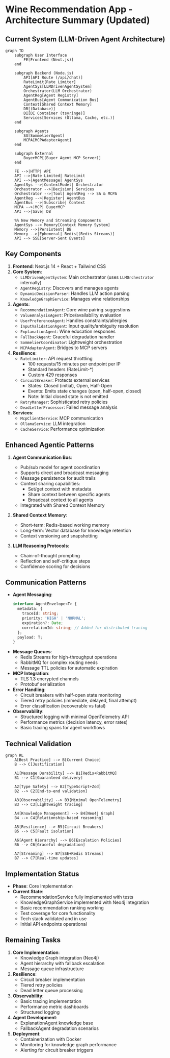 # Wine Recommendation App - Architecture Summary (Updated)

## Current System (LLM-Driven Agent Architecture)
```mermaid
graph TD
    subgraph User Interface
        FE[Frontend (Next.js)]
    end

    subgraph Backend (Node.js)
        API[API Route (/api/chat)]
        RateLimit[Rate Limiter]
        AgentSys[LLMDrivenAgentSystem]
        Orchestrator(LLM Orchestrator)
        AgentReg[Agent Registry]
        AgentBus[Agent Communication Bus]
        Context[Shared Context Memory]
        DB[(Database)]
        DI[DI Container (tsyringe)]
        Services[Services (Ollama, Cache, etc.)]
    end

    subgraph Agents
        SA[SommelierAgent]
        MCPA[MCPAdapterAgent]
    end
    
    subgraph External
        BuyerMCP[(Buyer Agent MCP Server)]
    end

    FE -->|HTTP| API
    API -->|Rate Limited| RateLimit
    API -->|AgentMessage| AgentSys
    AgentSys -->|ContextModel| Orchestrator
    Orchestrator -->|Decision| Services
    Orchestrator -->|Tool| AgentReg --> SA & MCPA
    AgentReg -->|Register| AgentBus
    AgentBus -->|Subscribe| Context
    MCPA -->|MCP| BuyerMCP
    API -->|Save| DB
    
    %% New Memory and Streaming Components
    AgentSys --> Memory[Context Memory System]
    Memory -->|Persistent| DB
    Memory -->|Ephemeral| Redis[(Redis Streams)]
    API --> SSE[Server-Sent Events]
```

## Key Components
1. **Frontend**: Next.js 14 + React + Tailwind CSS
2. **Core System**:
   - `LLMDrivenAgentSystem`: Main orchestrator (uses `LLMOrchestrator` internally)
   - `AgentRegistry`: Discovers and manages agents
   - `DynamicDecisionParser`: Handles LLM action parsing
   - `KnowledgeGraphService`: Manages wine relationships
3. **Agents**:
   - `RecommendationAgent`: Core wine pairing suggestions
   - `ValueAnalysisAgent`: Price/availability evaluation
   - `UserPreferenceAgent`: Handles constraints/allergies
   - `InputValidationAgent`: Input quality/ambiguity resolution
   - `ExplanationAgent`: Wine education responses
   - `FallbackAgent`: Graceful degradation handler
   - `SommelierCoordinator`: Lightweight orchestration
   - `MCPAdapterAgent`: Bridges to MCP servers
3. **Resilience**:
   - `RateLimiter`: API request throttling
     - 100 requests/15 minutes per endpoint per IP
     - Standard headers (RateLimit-*)
     - Custom 429 responses
   - `CircuitBreaker`: Protects external services
     - States: Closed (initial), Open, Half-Open
     - Events: Emits state changes (open, half-open, closed)
     - Note: Initial closed state is not emitted
   - `RetryManager`: Sophisticated retry policies
   - `DeadLetterProcessor`: Failed message analysis
4. **Services**:
   - `McpClientService`: MCP communication
   - `OllamaService`: LLM integration
   - `CacheService`: Performance optimization

## Enhanced Agentic Patterns
1. **Agent Communication Bus**:
   - Pub/sub model for agent coordination
   - Supports direct and broadcast messaging
   - Message persistence for audit trails
   - Context sharing capabilities:
     * Set/get context with metadata
     * Share context between specific agents
     * Broadcast context to all agents
   - Integrated with Shared Context Memory

2. **Shared Context Memory**:
   - Short-term: Redis-based working memory
   - Long-term: Vector database for knowledge retention
   - Context versioning and snapshotting

3. **LLM Reasoning Protocols**:
   - Chain-of-thought prompting
   - Reflection and self-critique steps
   - Confidence scoring for decisions

## Communication Patterns
- **Agent Messaging**:
  ```typescript
  interface AgentEnvelope<T> {
    metadata: {
      traceId: string;
      priority: 'HIGH' | 'NORMAL';
      expiration?: Date;
      correlationId: string; // Added for distributed tracing
    };
    payload: T;
  }
  ```
- **Message Queues**:
  - Redis Streams for high-throughput operations
  - RabbitMQ for complex routing needs
  - Message TTL policies for automatic expiration
- **MCP Integration**:
  - TLS 1.3 encrypted channels
  - Protobuf serialization
- **Error Handling**:
  - Circuit breakers with half-open state monitoring
  - Tiered retry policies (immediate, delayed, final attempt)
  - Error classification (recoverable vs fatal)
- **Observability**:
  - Structured logging with minimal OpenTelemetry API
  - Performance metrics (decision latency, error rates)
  - Basic tracing spans for agent workflows

## Technical Validation
```mermaid
graph RL
    A[Best Practice] --> B[Current Choice]
    B --> C[Justification]
    
    A1[Message Durability] --> B1[Redis+RabbitMQ]
    B1 --> C1[Guaranteed delivery]
    
    A2[Type Safety] --> B2[TypeScript+Zod]
    B2 --> C2[End-to-end validation]
    
    A3[Observability] --> B3[Minimal OpenTelemetry]
    B3 --> C3[Lightweight tracing]
    
    A4[Knowledge Management] --> B4[Neo4j Graph]
    B4 --> C4[Relationship-based reasoning]
    
    A5[Resilience] --> B5[Circuit Breakers]
    B5 --> C5[Fault isolation]
    
    A6[Agent Hierarchy] --> B6[Escalation Policies]
    B6 --> C6[Graceful degradation]
    
    A7[Streaming] --> B7[SSE+Redis Streams]
    B7 --> C7[Real-time updates]
```

## Implementation Status
- **Phase**: Core Implementation
- **Current State**:
  - RecommendationService fully implemented with tests
  - KnowledgeGraphService implemented with Neo4j integration
  - Basic recommendation ranking working
  - Test coverage for core functionality
  - Tech stack validated and in use
  - Initial API endpoints operational

## Remaining Tasks
1. **Core Implementation**:
   - Knowledge Graph integration (Neo4j)
   - Agent hierarchy with fallback escalation
   - Message queue infrastructure
2. **Resilience**:
   - Circuit breaker implementation
   - Tiered retry policies
   - Dead letter queue processing
3. **Observability**:
   - Basic tracing implementation
   - Performance metric dashboards
   - Structured logging
4. **Agent Development**:
   - ExplanationAgent knowledge base
   - FallbackAgent degradation scenarios
5. **Deployment**:
   - Containerization with Docker
   - Monitoring for knowledge graph performance
   - Alerting for circuit breaker triggers